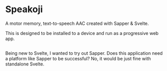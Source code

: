 # Speakoji
A motor memory, text-to-speech AAC created with Sapper & Svelte.

This is designed to be installed to a device and run as a progressive web app.

##
Being new to Svelte, I wanted to try out Sapper. Does this application need a platform like Sapper to be successful? No, it would be just fine with standalone Svelte.